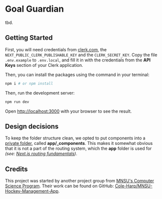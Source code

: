 # Goal Guardian
tbd.

## Getting Started
First, you will need credentials from [clerk.com](https://clerk.com), the `NEXT_PUBLIC_CLERK_PUBLISHABLE_KEY` 
and the `CLERK_SECRET_KEY`. Copy the file `.env.example` to `.env.local`, and fill it in with the credentials
from the **API Keys** section of your Clerk application.

Then, you can install the packages using the command in your terminal:
```bash
npm i # or npm install
```

Then, run the development server:
```bash
npm run dev
```

Open [http://localhost:3000](http://localhost:3000) with your browser to see the result.

## Design decisions
To keep the folder structure clean, we opted to put components into a [private folder](https://nextjs.org/docs/app/building-your-application/routing/colocation#private-folders), called **app/_components**. This makes it somewhat obvious that it is not a part of the routing system, which the **app** folder is used for *(see: [Next.js routing fundamentals](https://nextjs.org/docs/app/building-your-application/routing))*.

## Credits
This project was started by another project group from [MNSU's Computer Science Program](). Their work can be found on GitHub: [Cole-Harp/MNSU-Hockey-Management-App](https://github.com/Cole-Harp/MNSU-Hockey-Management-App).